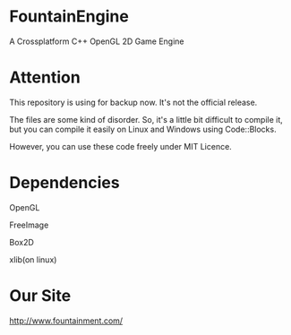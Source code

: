 FountainEngine
==============

A Crossplatform C++ OpenGL 2D Game Engine

Attention
=========

This repository is using for backup now. It's not the official release.

The files are some kind of disorder. So, it's a little bit difficult to compile it, but you can compile it easily on Linux and Windows using Code::Blocks.

However, you can use these code freely under MIT Licence.

Dependencies
============

OpenGL

FreeImage

Box2D

xlib(on linux)

Our Site
========

http://www.fountainment.com/
